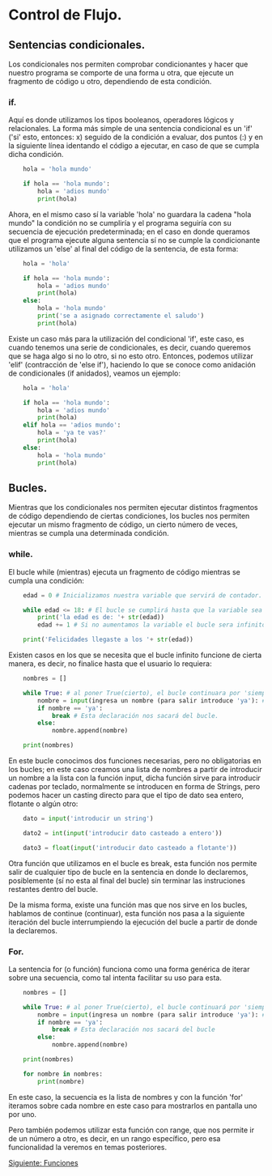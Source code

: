 # Control de Flujo.

## Sentencias condicionales.
Los condicionales nos permiten comprobar condicionantes y hacer que nuestro programa se comporte de una forma u otra, que ejecute un fragmento de código u otro, dependiendo de esta condición.

### if.
Aquí es donde utilizamos los tipos booleanos, operadores lógicos y relacionales. La forma más simple de una sentencia condicional es un 'if' ('si' esto, entonces: x) seguido de la condición a evaluar, dos puntos (:) y en la siguiente línea identando el código a ejecutar, en caso de que se cumpla dicha condición.

```python
    hola = 'hola mundo'

    if hola == 'hola mundo':
        hola = 'adios mundo'    
        print(hola)        
```

Ahora, en el mismo caso sí la variable 'hola' no guardara la cadena "hola mundo" la condición no se cumpliría y el programa seguiría con su secuencia de ejecución predeterminada; en el caso en donde queramos que el programa ejecute alguna sentencia sí no se cumple la condicionante utilizamos un 'else' al final del código de la sentencia, de esta forma:

```python
    hola = 'hola'

    if hola == 'hola mundo':
        hola = 'adios mundo'    
        print(hola)
    else:
        hola = 'hola mundo'
        print('se a asignado correctamente el saludo')
        print(hola)
```

Existe un caso más para la utilización del condicional 'if', este caso, es cuando tenemos una serie de condicionales, es decir, cuando queremos que se haga algo si no lo otro, si no esto otro. Entonces, podemos utilizar 'elif' (contracción de 'else if'), haciendo lo que se conoce como anidación de condicionales (if anidados), veamos un ejemplo:

```python
    hola = 'hola'

    if hola == 'hola mundo':
        hola = 'adios mundo'    
        print(hola)
    elif hola == 'adios mundo':
        hola = 'ya te vas?'
        print(hola)
    else:
        hola = 'hola mundo'
        print(hola)
```

## Bucles.
Mientras que los condicionales nos permiten ejecutar distintos fragmentos de código dependiendo de ciertas condiciones, los bucles nos permiten ejecutar un mismo fragmento de código, un cierto número de veces, mientras se cumpla una determinada condición.

### while.
El bucle while (mientras) ejecuta un fragmento de código mientras se cumpla una condición:

```python
    edad = 0 # Inicializamos nuestra variable que servirá de contador.

    while edad <= 18: # El bucle se cumplirá hasta que la variable sea mayor a 18
        print('la edad es de: '+ str(edad))
        edad += 1 # Si no aumentamos la variable el bucle sera infinito

    print('Felicidades llegaste a los '+ str(edad))
```

Existen casos en los que se necesita que el bucle infinito funcione de cierta manera, es decir, no finalice hasta que el usuario lo requiera:

```python
    nombres = []

    while True: # al poner True(cierto), el bucle continuara por 'siempre'
        nombre = input(ingresa un nombre (para salir introduce 'ya'): # función para introducir por teclado
        if nombre == 'ya':
            break # Esta declaración nos sacará del bucle.
        else:
            nombre.append(nombre)

    print(nombres)
```

En este bucle conocimos dos funciones necesarias, pero no obligatorias en los bucles; en este caso creamos una lista de nombres a partir de introducir un nombre a la lista con la función input, dicha función sirve para introducir cadenas por teclado, normalmente se introducen en forma de Strings, pero podemos hacer un casting directo para que el tipo de dato sea entero, flotante o algún otro:

```python
    dato = input('introducir un string')

    dato2 = int(input('introducir dato casteado a entero'))

    dato3 = float(input('introducir dato casteado a flotante'))
```

Otra función que utilizamos en el bucle es break, esta función nos permite salir de cualquier tipo de bucle en la sentencia en donde lo declaremos, posiblemente (sí no esta al final del bucle) sin terminar las instruciones restantes dentro del bucle.

De la misma forma, existe una función mas que nos sirve en los bucles, hablamos de continue (continuar), esta función nos pasa a la siguiente iteración del bucle interrumpiendo la ejecución del bucle a partir de donde la declaremos.

### For.
La sentencia for (o función) funciona como una forma genérica de iterar sobre una secuencia, como tal intenta facilitar su uso para esta.

```python
    nombres = []

    while True: # al poner True(cierto), el bucle continuará por 'siempre'
        nombre = input(ingresa un nombre (para salir introduce 'ya'): # función para introducir por teclado
        if nombre == 'ya':
            break # Esta declaración nos sacará del bucle
        else:
            nombre.append(nombre)

    print(nombres)

    for nombre in nombres:
        print(nombre)
```

En este caso, la secuencia es la lista de nombres y con la función 'for' iteramos sobre cada nombre en este caso para mostrarlos en pantalla uno por uno.

Pero también podemos utilizar esta función con range, que nos permite ir de un número a otro, es decir, en un rango específico, pero esa funcionalidad la veremos en temas posteriores.

[Siguiente: Funciones](/Funciones/Funciones.md)
